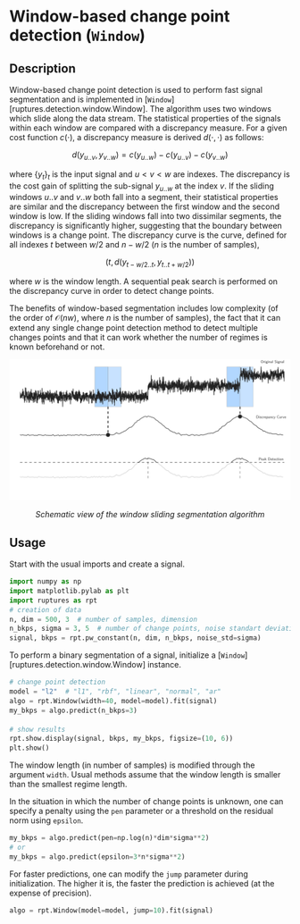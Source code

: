# Window-based change point detection (`Window`)

## Description

Window-based change point detection is used to perform fast signal segmentation and is implemented in [`Window`][ruptures.detection.window.Window].
The algorithm uses two windows which slide along the data stream.
The statistical properties of the signals within each window are compared with a discrepancy measure.
For a given cost function $c(\cdot)$, a discrepancy measure is derived $d(\cdot,\cdot)$ as follows:

$$
d(y_{u..v}, y_{v..w}) = c(y_{u..w}) - c(y_{u..v}) - c(y_{v..w})
$$

where $\{y_t\}_t$ is the input signal and $u < v < w$ are indexes.
The discrepancy is the cost gain of splitting the sub-signal $y_{u..w}$ at the index $v$.
If the sliding windows $u..v$ and $v..w$ both fall into a segment, their statistical properties are similar and the discrepancy between the first window and the second window is low.
If the sliding windows fall into two dissimilar segments, the discrepancy is significantly higher, suggesting that the boundary between windows is a change point.
The discrepancy curve is the curve, defined for all indexes $t$ between $w/2$ and $n-w/2$ ($n$ is the number of samples),

$$
\big(t, d(y_{t-w/2..t}, y_{t..t+w/2})\big)
$$

where $w$ is the window length.
A sequential peak search is performed on the discrepancy curve in order to detect change points.

The benefits of window-based segmentation includes low complexity (of the order of $\mathcal{O}(n w)$, where $n$ is the number of samples), the fact that it can extend any single change point detection method to detect multiple changes points and that it can work whether the number of regimes is known beforehand or not.

![](../../images/schema_fenetre.png)
<center><i>Schematic view of the window sliding segmentation algorithm</i></center>

## Usage

Start with the usual imports and create a signal.

```python
import numpy as np
import matplotlib.pylab as plt
import ruptures as rpt
# creation of data
n, dim = 500, 3  # number of samples, dimension
n_bkps, sigma = 3, 5  # number of change points, noise standart deviation
signal, bkps = rpt.pw_constant(n, dim, n_bkps, noise_std=sigma)
```

To perform a binary segmentation of a signal, initialize a [`Window`][ruptures.detection.window.Window]
instance.

```python
# change point detection
model = "l2"  # "l1", "rbf", "linear", "normal", "ar"
algo = rpt.Window(width=40, model=model).fit(signal)
my_bkps = algo.predict(n_bkps=3)

# show results
rpt.show.display(signal, bkps, my_bkps, figsize=(10, 6))
plt.show()
```

The window length (in number of samples) is modified through the argument `width`.
Usual methods assume that the window length is smaller than the smallest regime length.

In the situation in which the number of change points is unknown, one can specify a penalty using
the `pen` parameter or a threshold on the residual norm using `epsilon`.

```python
my_bkps = algo.predict(pen=np.log(n)*dim*sigma**2)
# or
my_bkps = algo.predict(epsilon=3*n*sigma**2)
```

For faster predictions, one can modify the `jump` parameter during initialization.
The higher it is, the faster the prediction is achieved (at the expense of precision).

```python
algo = rpt.Window(model=model, jump=10).fit(signal)
```